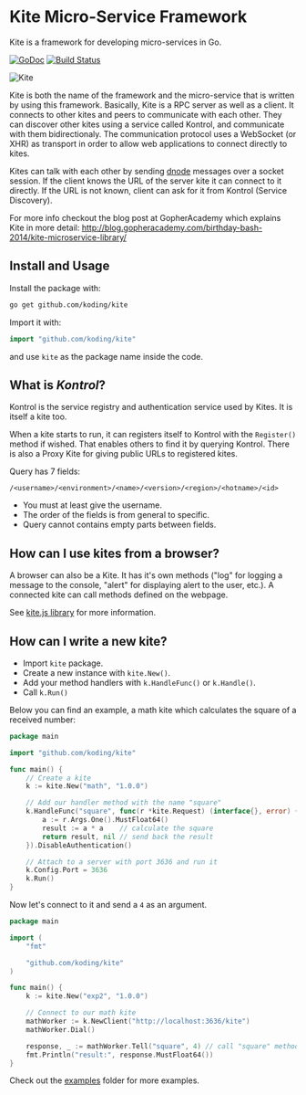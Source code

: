 Kite Micro-Service Framework
============================

Kite is a framework for developing micro-services in Go.

[![GoDoc](http://img.shields.io/badge/go-documentation-brightgreen.svg?style=flat-square)](https://godoc.org/github.com/koding/kite)
[![Build Status](http://img.shields.io/travis/koding/kite/master.svg?style=flat-square)](https://travis-ci.org/koding/kite)

![Kite](http://i.imgur.com/iNcltPN.png)


Kite is both the name of the framework and the micro-service that is written by
using this framework.  Basically, Kite is a RPC server as well as a client. It
connects to other kites and peers to communicate with each other. They can
discover other kites using a service called Kontrol, and communicate with them 
bidirectionaly. The communication protocol uses a WebSocket (or XHR) as transport 
in order to allow web applications to connect directly to kites.

Kites can talk with each other by sending
[dnode](https://github.com/substack/dnode-protocol/blob/master/doc/protocol.markdown)
messages over a socket session.  If the client knows the URL of the server kite it
can connect to it directly.  If the URL is not known, client can ask for it
from Kontrol (Service Discovery).

For more info checkout the blog post at GopherAcademy which explains Kite in more detail: http://blog.gopheracademy.com/birthday-bash-2014/kite-microservice-library/

Install and Usage
-----------------

Install the package with:

```bash
go get github.com/koding/kite
```

Import it with:

```go
import "github.com/koding/kite"
```

and use `kite` as the package name inside the code.

What is *Kontrol*?
------------------

Kontrol is the service registry and authentication service used by Kites.  It
is itself a kite too.

When a kite starts to run, it can registers itself to Kontrol with the
`Register()` method if wished.  That enables others to find it by querying
Kontrol. There is also a Proxy Kite for giving public URLs to registered
kites.

Query has 7 fields:

    /<username>/<environment>/<name>/<version>/<region>/<hotname>/<id>

* You must at least give the username.
* The order of the fields is from general to specific.
* Query cannot contains empty parts between fields.

How can I use kites from a browser?
---------------------------------

A browser can also be a Kite. It has it's own methods ("log" for logging a
message to the console, "alert" for displaying alert to the user, etc.). A
connected kite can call methods defined on the webpage.

See [kite.js library](https://github.com/koding/kite.js) for more information.

How can I write a new kite?
---------------------------

* Import `kite` package.
* Create a new instance with `kite.New()`.
* Add your method handlers with `k.HandleFunc()` or `k.Handle()`.
* Call `k.Run()`

Below you can find an example, a math kite which calculates the square of a
received number:

```go
package main

import "github.com/koding/kite"

func main() {
	// Create a kite
	k := kite.New("math", "1.0.0")

	// Add our handler method with the name "square"
	k.HandleFunc("square", func(r *kite.Request) (interface{}, error) {
		a := r.Args.One().MustFloat64()
		result := a * a    // calculate the square
		return result, nil // send back the result
	}).DisableAuthentication()

	// Attach to a server with port 3636 and run it
	k.Config.Port = 3636
	k.Run()
}
```

Now let's connect to it and send a `4` as an argument.

```go
package main

import (
	"fmt"

	"github.com/koding/kite"
)

func main() {
	k := kite.New("exp2", "1.0.0")

	// Connect to our math kite
	mathWorker := k.NewClient("http://localhost:3636/kite")
	mathWorker.Dial()

	response, _ := mathWorker.Tell("square", 4) // call "square" method with argument 4
	fmt.Println("result:", response.MustFloat64())
}
```

Check out the [examples](https://github.com/koding/kite/tree/master/examples)
folder for more examples.
